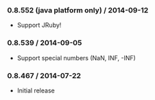 ### 0.8.552 (java platform only) / 2014-09-12

* Support JRuby!

### 0.8.539 / 2014-09-05

* Support special numbers (NaN, INF, -INF)

### 0.8.467 / 2014-07-22

* Initial release
